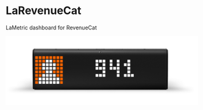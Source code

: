 # LaRevenueCat
LaMetric dashboard for RevenueCat

![](https://github.com/iSapozhnik/LaRevenueCat/blob/main/Resources/img.png)
